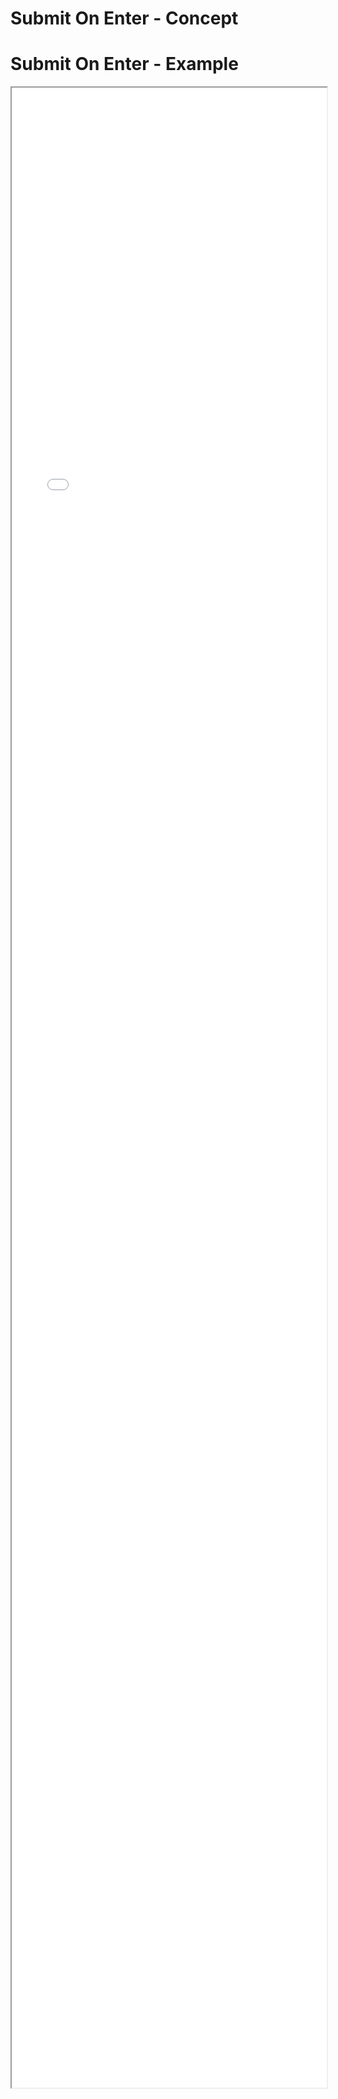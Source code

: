 
# Submit On Enter - Concept


# Submit On Enter - Example 

<iframe src="./Part 1 - Theory/3.Simplicity/Submit On Enter/index.html" style="width: 100%; height: 80vh;"/>  

# Submit On Enter - Analysis


## Bad things to point out
